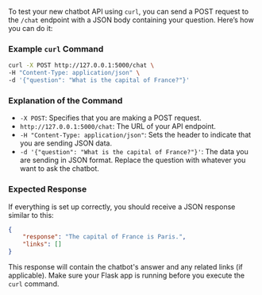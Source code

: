 To test your new chatbot API using `curl`, you can send a POST request to the `/chat` endpoint with a JSON body containing your question. Here’s how you can do it:

### Example `curl` Command

```bash
curl -X POST http://127.0.0.1:5000/chat \
-H "Content-Type: application/json" \
-d '{"question": "What is the capital of France?"}'
```

### Explanation of the Command
- `-X POST`: Specifies that you are making a POST request.
- `http://127.0.0.1:5000/chat`: The URL of your API endpoint.
- `-H "Content-Type: application/json"`: Sets the header to indicate that you are sending JSON data.
- `-d '{"question": "What is the capital of France?"}'`: The data you are sending in JSON format. Replace the question with whatever you want to ask the chatbot.

### Expected Response
If everything is set up correctly, you should receive a JSON response similar to this:

```json
{
    "response": "The capital of France is Paris.",
    "links": []
}
```

This response will contain the chatbot's answer and any related links (if applicable). Make sure your Flask app is running before you execute the `curl` command.
